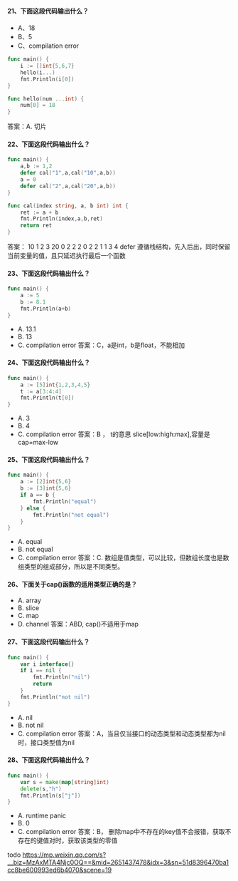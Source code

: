 #### 21、下面这段代码输出什么？
- A、18
- B、5
- C、compilation error
```go
func main() {
	i := []int{5,6,7}
	hello(i...)
	fmt.Println(i[0])
}

func hello(num ...int) {
	num[0] = 18
}
```
答案：A. 切片

#### 22、下面这段代码输出什么？
```go
func main() {
	a,b := 1,2
	defer cal("1",a,cal("10",a,b))
	a = 0
	defer cal("2",a,cal("20",a,b))
}

func cal(index string, a, b int) int {
	ret := a + b
	fmt.Println(index,a,b,ret)
	return ret
}
```
答案：
10 1 2 3
20 0 2 2
2 0 2 2
1 1 3 4
defer 遵循栈结构，先入后出，同时保留当前变量的值，且只延迟执行最后一个函数

#### 23、下面这段代码输出什么？
```go
func main() {
	a := 5
	b := 8.1
	fmt.Println(a+b)
}
```
- A. 13.1
- B. 13
- C. compilation error
答案：C，a是int，b是float，不能相加

#### 24、下面这段代码输出什么？
```go
func main() {
	a := [5]int{1,2,3,4,5}
	t := a[3:4:4]
	fmt.Println(t[0])
}
```
- A. 3
- B. 4
- C. compilation error
答案：B ， t的意思 slice[low:high:max],容量是cap=max-low

#### 25、下面这段代码输出什么？
```go
func main() {
	a := [2]int{5,6}
	b := [3]int{5,6}
	if a == b {
		fmt.Println("equal")
	} else {
		fmt.Println("not equal")
	}
}
```
- A. equal
- B. not equal
- C. compilation error
答案：C. 数组是值类型，可以比较，但数组长度也是数组类型的组成部分，所以是不同类型。

#### 26、下面关于cap()函数的适用类型正确的是？
- A. array
- B. slice
- C. map
- D. channel
答案：ABD, cap()不适用于map

#### 27、下面这段代码输出什么？
```go
func main() {
	var i interface{}
	if i == nil {
		fmt.Println("nil")
		return
	}
	fmt.Println("not nil")
}
```
- A. nil
- B. not nil
- C. compilation error
答案：A，当且仅当接口的动态类型和动态类型都为nil时，接口类型值为nil

#### 28、下面这段代码输出什么？
```go
func main() {
	var s = make(map[string]int)
	delete(s,"h")
	fmt.Println(s["j"])
}
```
- A. runtime panic
- B. 0
- C. compilation error
答案：B， 删除map中不存在的key值不会报错，获取不存在的键值对时，获取该类型的零值

todo https://mp.weixin.qq.com/s?__biz=MzAxMTA4Njc0OQ==&mid=2651437478&idx=3&sn=51d8396470ba1cc8be600993ed6b4070&scene=19